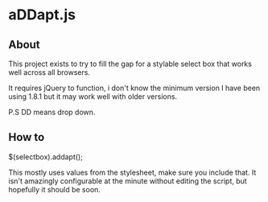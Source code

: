 # aDDapt.js

## About

This project exists to try to fill the gap for a stylable select box that works well across all browsers.

It requires jQuery to function, i don't know the minimum version I have been using 1.8.1 but it may work well with older versions.

P.S DD means drop down.

## How to
$(selectbox).addapt();

This mostly uses values from the stylesheet, make sure you include that. It isn't amazingly configurable at the minute without editing the script, but hopefully it should be soon.
